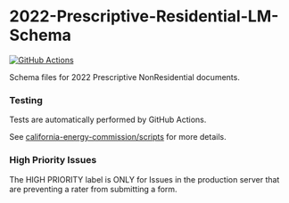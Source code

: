 # 2022-Prescriptive-Residential-LM-Schema

[![GitHub Actions](https://github.com/RASENTSolutionsLLC-NORESCO/2022-Prescriptive-Residential-LM-Schema/actions/workflows/actions.yml/badge.svg)](https://github.com/RASENTSolutionsLLC-NORESCO/2022-Prescriptive-Residential-LM-Schema/actions/workflows/actions.yml)

Schema files for 2022 Prescriptive NonResidential documents.

### Testing

Tests are automatically performed by GitHub Actions.

See [california-energy-commission/scripts](https://github.com/california-energy-commission/scripts) for more details.

### High Priority Issues
The HIGH PRIORITY label is ONLY for Issues in the production server that are preventing a rater from submitting a form.

